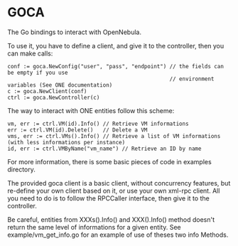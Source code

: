 # GOCA 

The Go bindings to interact with OpenNebula. 

To use it, you have to define a client, and give it to the controller, then you can make calls: 

```
conf := goca.NewConfig("user", "pass", "endpoint") // the fields can be empty if you use
                                                   // environment variables (See ONE documentation)  
c := goca.NewClient(conf)  
ctrl := goca.NewController(c)
```  
 
The way to interact with ONE entities follow this scheme:  
```
vm, err := ctrl.VM(id).Info() // Retrieve VM informations
err := ctrl.VM(id).Delete()   // Delete a VM
vms, err := ctrl.VMs().Info() // Retrieve a list of VM informations (with less informations per instance)
id, err := ctrl.VMByName("vm_name") // Retrieve an ID by name
``` 

For more information, there is some basic pieces of code in examples directory. 
 
The provided goca client is a basic client, without concurrency features, but re-define your own client based on it, or use your own xml-rpc client.
All you need to do is to follow the RPCCaller interface, then give it to the controller. 
 

 
Be careful, entities from XXXs().Info() and XXX().Info() method doesn't return the same level of informations for a given entity. 
See example/vm_get_info.go for an example of use of theses two info Methods. 
